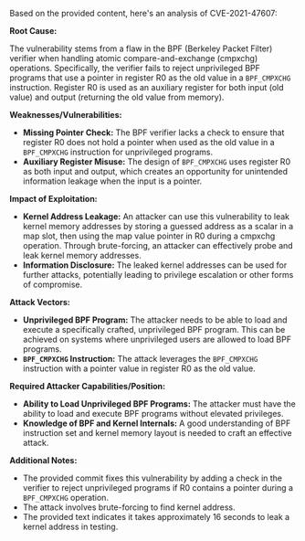 Based on the provided content, here's an analysis of CVE-2021-47607:

**Root Cause:**

The vulnerability stems from a flaw in the BPF (Berkeley Packet Filter) verifier when handling atomic compare-and-exchange (cmpxchg) operations. Specifically, the verifier fails to reject unprivileged BPF programs that use a pointer in register R0 as the old value in a `BPF_CMPXCHG` instruction. Register R0 is used as an auxiliary register for both input (old value) and output (returning the old value from memory).

**Weaknesses/Vulnerabilities:**

- **Missing Pointer Check:** The BPF verifier lacks a check to ensure that register R0 does not hold a pointer when used as the old value in a `BPF_CMPXCHG` instruction for unprivileged programs.
- **Auxiliary Register Misuse:** The design of `BPF_CMPXCHG` uses register R0 as both input and output, which creates an opportunity for unintended information leakage when the input is a pointer.

**Impact of Exploitation:**

- **Kernel Address Leakage:** An attacker can use this vulnerability to leak kernel memory addresses by storing a guessed address as a scalar in a map slot, then using the map value pointer in R0 during a cmpxchg operation. Through brute-forcing, an attacker can effectively probe and leak kernel memory addresses.
- **Information Disclosure:** The leaked kernel addresses can be used for further attacks, potentially leading to privilege escalation or other forms of compromise.

**Attack Vectors:**

- **Unprivileged BPF Program:** The attacker needs to be able to load and execute a specifically crafted, unprivileged BPF program. This can be achieved on systems where unprivileged users are allowed to load BPF programs.
- **`BPF_CMPXCHG` Instruction:** The attack leverages the `BPF_CMPXCHG` instruction with a pointer value in register R0 as the old value.

**Required Attacker Capabilities/Position:**

- **Ability to Load Unprivileged BPF Programs:** The attacker must have the ability to load and execute BPF programs without elevated privileges.
- **Knowledge of BPF and Kernel Internals:** A good understanding of BPF instruction set and kernel memory layout is needed to craft an effective attack.

**Additional Notes:**

- The provided commit fixes this vulnerability by adding a check in the verifier to reject unprivileged programs if R0 contains a pointer during a `BPF_CMPXCHG` operation.
- The attack involves brute-forcing to find kernel address.
- The provided text indicates it takes approximately 16 seconds to leak a kernel address in testing.